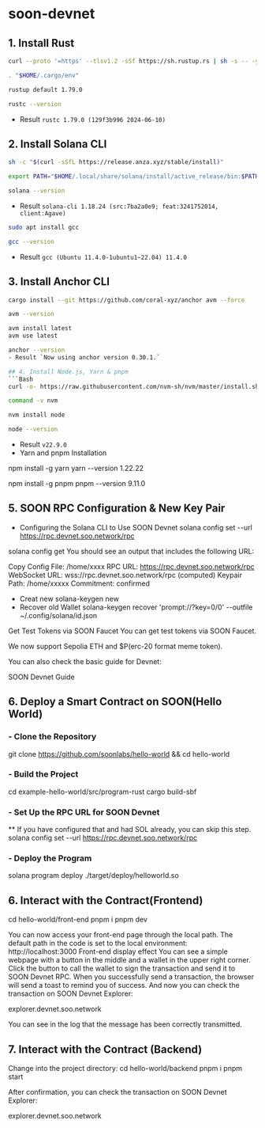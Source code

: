 # soon-devnet
## 1. Install Rust
```Bash
curl --proto '=https' --tlsv1.2 -sSf https://sh.rustup.rs | sh -s -- -y
```
```Bash
. "$HOME/.cargo/env"
```
```Bash
rustup default 1.79.0
```
```Bash
rustc --version
```
- Result `rustc 1.79.0 (129f3b996 2024-06-10)`
## 2. Install Solana CLI
```Bash
sh -c "$(curl -sSfL https://release.anza.xyz/stable/install)"
```
```Bash
export PATH="$HOME/.local/share/solana/install/active_release/bin:$PATH"
```
```Bash
solana --version
```
- Result `solana-cli 1.18.24 (src:7ba2a0e9; feat:3241752014, client:Agave)`
```Bash
sudo apt install gcc
```
```Bash
gcc --version
```
- Result `gcc (Ubuntu 11.4.0-1ubuntu1~22.04) 11.4.0`
## 3. Install Anchor CLI
```Bash
cargo install --git https://github.com/coral-xyz/anchor avm --force
```
```Bash
avm --version
```
```Bash
avm install latest
avm use latest
```
```Bash
anchor --version
- Result `Now using anchor version 0.30.1.`

## 4. Install Node.js, Yarn & pnpm
```Bash
curl -o- https://raw.githubusercontent.com/nvm-sh/nvm/master/install.sh | bash
```
```Bash
command -v nvm
```
```Bash
nvm install node
```
```Bash
node --version
```
- Result `v22.9.0`
- Yarn and pnpm Installation

npm install -g yarn
yarn --version
1.22.22
  
npm install -g pnpm
pnpm --version
9.11.0
## 5. SOON RPC Configuration & New Key Pair
- Configuring the Solana CLI to Use SOON Devnet
solana config set --url https://rpc.devnet.soo.network/rpc

solana config get
You should see an output that includes the following URL:

Copy
Config File: /home/xxxx
RPC URL: https://rpc.devnet.soo.network/rpc
WebSocket URL: wss://rpc.devnet.soo.network/rpc (computed)
Keypair Path: /home/xxxxx
Commitment: confirmed

- Creat new
solana-keygen new
- Recover old Wallet
solana-keygen recover 'prompt://?key=0/0' --outfile ~/.config/solana/id.json

Get Test Tokens via SOON Faucet
You can get test tokens via SOON Faucet.

We now support Sepolia ETH and $P(erc-20 format meme token).

You can also check the basic guide for Devnet:

SOON Devnet Guide
## 6. Deploy a Smart Contract on SOON(Hello World)
### - Clone the Repository
git clone https://github.com/soonlabs/hello-world && cd hello-world

### - Build the Project
cd example-hello-world/src/program-rust
cargo build-sbf

### - Set Up the RPC URL for SOON Devnet
** If you have configured that and had SOL already, you can skip this step.
solana config set --url https://rpc.devnet.soo.network/rpc
### - Deploy the Program
solana program deploy ./target/deploy/helloworld.so
## 6. Interact with the Contract(Frontend)
cd hello-world/front-end
pnpm i
pnpm dev

You can now access your front-end page through the local path. The default path in the code is set to the local environment: http://localhost:3000
Front-end display effect
You can see a simple webpage with a button in the middle and a wallet in the upper right corner.
Click the button to call the wallet to sign the transaction and send it to SOON Devnet RPC.
When you successfully send a transaction, the browser will send a toast to remind you of success.
And now you can check the transaction on SOON Devnet Explorer:

explorer.devnet.soo.network

You can see in the log that the message has been correctly transmitted.

## 7. Interact with the Contract (Backend)
Change into the project directory:
cd hello-world/backend
pnpm i
pnpm start

After confirmation, you can check the transaction on SOON Devnet Explorer:

explorer.devnet.soo.network




























